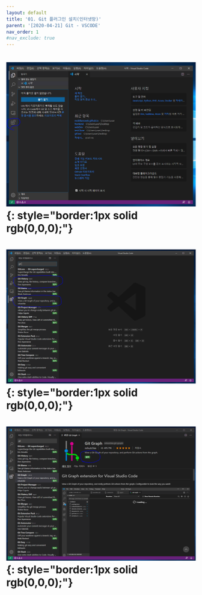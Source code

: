 ```yaml
---
layout: default
title: '01. Git 플러그인 설치(인터넷망)'
parent: '[2020-04-21] Git - VSCODE'
nav_order: 1
#nav_exclude: true
---
```

<!-- 주석 TEST -->
# ![](/assets/images/2020-04-21/plugin_int_01.png){: style="border:1px solid rgb(0,0,0);"}
# ![](/assets/images/2020-04-21/plugin_int_02.png){: style="border:1px solid rgb(0,0,0);"}
# ![](/assets/images/2020-04-21/plugin_int_03.png){: style="border:1px solid rgb(0,0,0);"}
